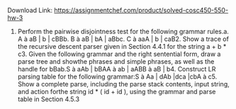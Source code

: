 Download Link: https://assignmentchef.com/product/solved-cosc450-550-hw-3
<br>
1. Perform the pairwise disjointness test for the following grammar rules.a. A à aB | b | cBBb. B à aB | bA | aBbc. C à aaA | b | caB2. Show a trace of the recursive descent parser given in Section 4.4.1 for the string a + b * c3. Given the following grammar and the right sentential form, draw a parse tree and showthe phrases and simple phrases, as well as the handle for bBab.S à aAb | bBAA à ab | aABB à aB | b4. Construct LR parsing table for the following grammar:S à Aa | dAb |dca |cbA à c5. Show a complete parse, including the parse stack contents, input string, and action forthe string id * ( id + id ), using the grammar and parse table in Section 4.5.3